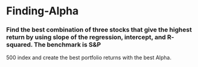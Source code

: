 # Finding-Alpha
### Find the best combination of three stocks that give the highest return by using slope of the regression, intercept, and R- squared. The benchmark is S&P
500 index and create the best portfolio returns with the best Alpha.
